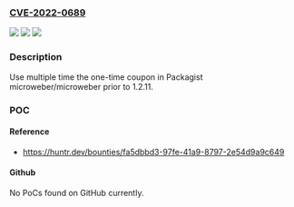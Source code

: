 ### [CVE-2022-0689](https://cve.mitre.org/cgi-bin/cvename.cgi?name=CVE-2022-0689)
![](https://img.shields.io/static/v1?label=Product&message=microweber%2Fmicroweber&color=blue)
![](https://img.shields.io/static/v1?label=Version&message=n%2Fa&color=blue)
![](https://img.shields.io/static/v1?label=Vulnerability&message=CWE-840%20Business%20Logic%20Errors&color=brighgreen)

### Description

Use multiple time the one-time coupon in Packagist microweber/microweber prior to 1.2.11.

### POC

#### Reference
- https://huntr.dev/bounties/fa5dbbd3-97fe-41a9-8797-2e54d9a9c649

#### Github
No PoCs found on GitHub currently.

